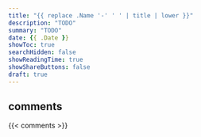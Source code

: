 ```yaml
---
title: "{{ replace .Name '-' ' ' | title | lower }}"
description: "TODO"
summary: "TODO"
date: {{ .Date }}
showToc: true
searchHidden: false
showReadingTime: true
showShareButtons: false
draft: true
---
```


## comments

{{< comments >}}
